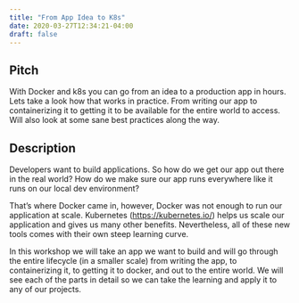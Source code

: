 ```yaml
---
title: "From App Idea to K8s"
date: 2020-03-27T12:34:21-04:00
draft: false
---
```


## Pitch

With Docker and k8s you can go from an idea to a production app in hours. Lets take a look how that works in practice. From writing our app to containerizing it to getting it to be available for the entire world to access. Will also look at some sane best practices along the way.

## Description

Developers want to build applications. So how do we get our app out there in the real world? How do we make sure our app runs everywhere like it runs on our local dev environment?

That’s where Docker came in, however, Docker was not enough to run our application at scale. Kubernetes (https://kubernetes.io/) helps us scale our application and gives us many other benefits. Nevertheless, all of these new tools comes with their own steep learning curve.

In this workshop we will take an app we want to build and will go through the entire lifecycle (in a smaller scale) from writing the app, to containerizing it, to getting it to docker, and out to the entire world. We will see each of the parts in detail so we can take the learning and apply it to any of our projects.
